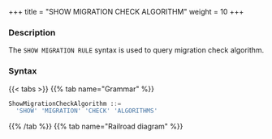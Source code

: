 +++
title = "SHOW MIGRATION CHECK ALGORITHM"
weight = 10
+++

### Description

The `SHOW MIGRATION RULE` syntax is used to query migration check algorithm.

### Syntax

{{< tabs >}}
{{% tab name="Grammar" %}}
```sql
ShowMigrationCheckAlgorithm ::=
  'SHOW' 'MIGRATION' 'CHECK' 'ALGORITHMS'
```
{{% /tab %}}
{{% tab name="Railroad diagram" %}}
<iframe frameborder="0" name="diagram" id="diagram" width="100%" height="100%"></iframe>
{{% /tab %}}
{{< /tabs >}}

### Return Value Description

| Column                   | Description                                |
|--------------------------|--------------------------------------------|
| type                     | migration check algorithm type             |
| supported_database_types | supported database type                    |
| description              | Description of migration check algorithm   |

### Example

- Query migration check algorithm

```sql
SHOW MIGRATION CHECK ALGORITHMS;
```

```sql
mysql> SHOW MIGRATION CHECK ALGORITHMS;
+-------------+--------------------------------------------------------------+----------------------------+
| type        | supported_database_types                                     | description                |
+-------------+--------------------------------------------------------------+----------------------------+
| CRC32_MATCH | MySQL                                                        | Match CRC32 of records.    |
| DATA_MATCH  | SQL92,MySQL,MariaDB,PostgreSQL,openGauss,Oracle,SQLServer,H2 | Match raw data of records. |
+-------------+--------------------------------------------------------------+----------------------------+
2 rows in set (0.03 sec)
```

### Reserved word

`SHOW`, `MIGRATION`, `CHECK`, `ALGORITHMS`

### Related links

- [Reserved word](/en/user-manual/shardingsphere-proxy/distsql/syntax/reserved-word/)
